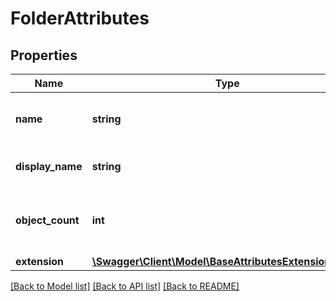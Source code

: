 # FolderAttributes

## Properties
Name | Type | Description | Notes
------------ | ------------- | ------------- | -------------
**name** | **string** | filename used when synced to local disk | 
**display_name** | **string** | displayable name of the folder | 
**object_count** | **int** | number of contained sub-folders and items | 
**extension** | [**\Swagger\Client\Model\BaseAttributesExtensionObject**](BaseAttributesExtensionObject.md) |  | 

[[Back to Model list]](../README.md#documentation-for-models) [[Back to API list]](../README.md#documentation-for-api-endpoints) [[Back to README]](../README.md)


